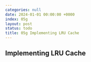 ```yaml
---
categories: null
date: 2024-01-01 00:00:00 +0000
index: 05g
layout: post
status: todo
title: 05g Implementing LRU Cache
---
```


## Implementing LRU Cache
